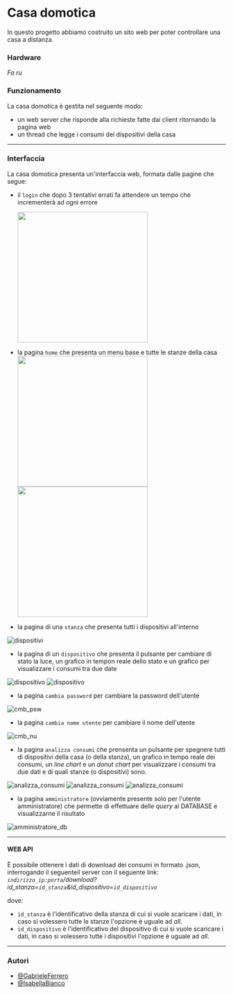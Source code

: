 # Casa domotica

In questo progetto abbiamo costruito un sito web per poter controllare una casa a distanza.

### Hardware
_Fa ru_

### Funzionamento

La casa domotica è gestita nel seguente modo:
- un web server che risponde alla richieste fatte dai client ritornando la pagina web
- un thread che legge i consumi dei dispositivi della casa

---

### Interfaccia
La casa domotica presenta un'interfaccia web, formata dalle pagine che segue:
- il `login` che dopo 3 tentativi errati fa attendere un tempo che incrementerà ad ogni errore

   <img src="./foto/login.png" width=300, height='auto'/>
 
- la pagina `home` che presenta un menu base e tutte le stanze della casa
<img src="./foto/menu.png" width=300, height='auto'/> <img src="./foto/home.png" width=300, height='auto'/>

- la pagina di una `stanza` che presenta tutti i dispositivi all'interno


![dispositivi](./foto/dispositivi.png)

- la pagina di un `dispositivo` che presenta il pulsante per cambiare di stato la luce, un grafico in tempon reale dello stato e un grafico per visualizzare i consumi tra due date


![dispositivo](./foto/dispositivo_1.png)
![dispositivo](./foto/dispositivo_2.png)

- la pagina `cambia password` per cambiare la password dell'utente


![cmb_psw](./foto/cambia_password.png)

- la pagina `cambia nome utente` per cambiare il nome dell'utente


![cmb_nu](./foto/cambia_nomeutente.png)

- la pagina `analizza consumi` che prensenta un pulsante per spegnere tutti di dispositivi della casa (o della stanza), un grafico in tempo reale dei consumi, un _line chart_ e un _donut chart_ per visualizzare i consumi tra due dati e di quali stanze (o dispositivi) sono.


![analizza_consumi](./foto/analizza_consumi.png)
![analizza_consumi](./foto/analizza_consumi_2.png)
![analizza_consumi](./foto/analizza_consumi_3.png)

- la pagina `amministratore` (ovviamente presente solo per l'utente amministratore) che permette di effettuare delle _query_ al DATABASE e visualizzarne il risultato


![amministratore_db](./foto/amministratore_db.png)

---

#### WEB API
È possibile ottenere i dati di download dei consumi in formato .json, interrogando il seguenteil server con il seguente link:
    _`indirizzo_ip:porta`/download?id_stanza=`id_stanza`&id_dispositivo=`id_dispositivo`_
    
dove:
- `id_stanza` è l'identificativo della stanza di cui si vuole scaricare i dati, in caso si volessero tutte le stanze l'opzione è uguale ad _all_.
- `id_dispositivo` è l'identificativo del dispositivo di cui si vuole scaricare i dati, in caso si volessero tutte i dispositivi l'opzione è uguale ad _all_.

---

### Autori
- [@GabrieleFerrero](https://github.com/GabrieleFerrero)
- [@IsabellaBianco](https://github.com/IsabellaBianco)


